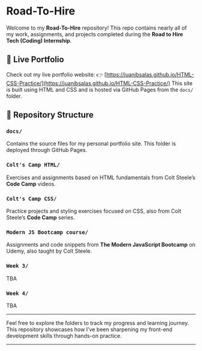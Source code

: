 # Road-To-Hire

Welcome to my **Road-To-Hire** repository!
This repo contains nearly all of my work, assignments, and projects completed during the **Road to Hire Tech (Coding) Internship**.

## 🔗 Live Portfolio

Check out my live portfolio website:
👉 [https://juanjbsalas.github.io/HTML-CSS-Practice/](https://juanjbsalas.github.io/HTML-CSS-Practice/)
This site is built using HTML and CSS and is hosted via GitHub Pages from the `docs/` folder.

## 📁 Repository Structure

### `docs/`

Contains the source files for my personal portfolio site. This folder is deployed through GitHub Pages.

### `Colt's Camp HTML/`

Exercises and assignments based on HTML fundamentals from Colt Steele’s **Code Camp** videos.

### `Colt's Camp CSS/`

Practice projects and styling exercises focused on CSS, also from Colt Steele’s **Code Camp** series.

### `Modern JS Bootcamp course/`

Assignments and code snippets from **The Modern JavaScript Bootcamp** on Udemy, also taught by Colt Steele.

### `Week 3/`

TBA

### `Week 4/`

TBA

---

Feel free to explore the folders to track my progress and learning journey. This repository showcases how I’ve been sharpening my front-end development skills through hands-on practice.

---